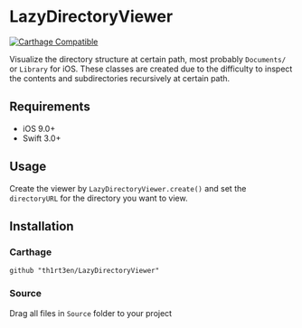 # LazyDirectoryViewer
[![Carthage Compatible](https://img.shields.io/badge/Carthage-compatible-4BC51D.svg?style=flat)](https://github.com/Carthage/Carthage)

Visualize the directory structure at certain path, most probably `Documents/` or `Library` for iOS. These classes are created due to the difficulty to inspect the contents and subdirectories recursively at certain path.


## Requirements
- iOS 9.0+
- Swift 3.0+

## Usage
Create the viewer by `LazyDirectoryViewer.create()` and set the `directoryURL` for the directory you want to view. 

## Installation
### Carthage
```
github "th1rt3en/LazyDirectoryViewer"
```
### Source
Drag all files in `Source` folder to your project

